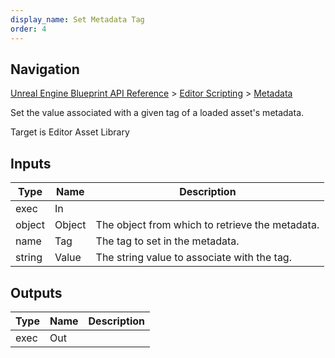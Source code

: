 ```yaml
---
display_name: Set Metadata Tag
order: 4
---
```

## Navigation

[Unreal Engine Blueprint API Reference](https://dev.epicgames.com/documentation/en-us/unreal-engine/BlueprintAPI) > [Editor Scripting](https://dev.epicgames.com/documentation/en-us/unreal-engine/BlueprintAPI/EditorScripting) > [Metadata](https://dev.epicgames.com/documentation/en-us/unreal-engine/BlueprintAPI/EditorScripting/Metadata)

Set the value associated with a given tag of a loaded asset's metadata.

Target is Editor Asset Library

## Inputs

| Type | Name | Description |
| --- | --- | --- |
| exec | In |  |
| object | Object | The object from which to retrieve the metadata. |
| name | Tag | The tag to set in the metadata. |
| string | Value | The string value to associate with the tag. |

## Outputs

| Type | Name | Description |
| --- | --- | --- |
| exec | Out |  |
